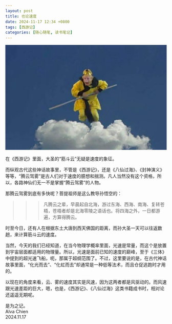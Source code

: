 ```yaml
---
layout: post
title: 也论速度
date: 2024-11-17 12:34 +0800
tags: [西游记]
categories: [随心随笔, 读书笔记]
---
```


![腾云驾雾](/assets/uploads/2024/11/0001.jpg)

在《西游记》里面，大圣的“筋斗云”无疑是速度的象征。

而纵观古代这些神话故事里，不管是《西游记》，还是《八仙过海》、《封神演义》等等，“腾云驾雾”是古人们对于速度的臆想和揣测。凡人当然没有这个资格，所以，各路神仙们无一不是掌握“腾云驾雾”的人物。

那腾云驾雾到底有多快呢？菩提祖师是这么教导孙悟空的：

>>> 凡腾云之辈，早晨起自北海，游过东海、西海、南海、复转苍梧，苍梧者却是北海零陵之语话也。将四海之外，一日都游遍，方算得腾云。

时至今日，还有人在根据东土大唐到西天佛国的距离，而孙大圣一天可以往返数趟，来计算筋斗云的速度。

当然，今天的我们已经知道，在当今物理学概率里面，光速是常量，而这个是放置到宇宙层面都适用的物理量。所以，光速是面前已知的速度的巅峰，至于《三体》中提到的超光速飞船，呃，那属于超纲范围了。不过，这里要说的是，在古代神话故事里面，“化光而去”、“化虹而去”却通常是一种低等法术，而且仓促逃跑时才用的。

以现在的角度来看，云、雾的速度其实是风速，因为这两者都是风驱动的。而风速跟光速差距的巨大，嗯，也是，《西游记》、《八仙过海》这类书籍成书时，相对论还遥遥无期呢。

是为之记。     
Alva Chien    
2024.11.17
